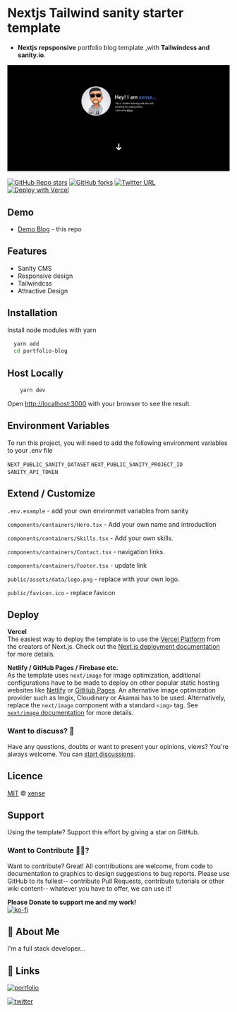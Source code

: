 # Nextjs Tailwind sanity starter template

- **Nextjs repsponsive** portfolio blog template ,with **Tailwindcss and sanity.io**.

![Web Cover](demos/1.png)
<!-- add mobile image later -->
[![GitHub Repo stars](https://img.shields.io/github/stars/xenseee/portfolio-blog?style=social)](https://github.com/xenseee/portfolio-blog/stargazers/)
[![GitHub forks](https://img.shields.io/github/forks/xenseee/portfolio-blog?style=social)](https://github.com/xenseee/portfolio-blog/network/)
[![Twitter URL](https://img.shields.io/twitter/url?style=social&url=https%3A%2F%2Ftwitter.com%2Fxenseee)](https://twitter.com/xenseee)
</br>
[![Deploy with Vercel](https://vercel.com/button)](https://vercel.com/new/git/external?repository-url=https://github.com/xenseee/portfolio-blog)

## Demo

- [Demo Blog](https://portfolio-blog-xense.vercel.app/) - this repo

## Features

- Sanity CMS
- Responsive design
- Tailwindcss
- Attractive Design

## Installation

Install node modules with yarn

```bash
  yarn add
  cd portfolio-blog
```

## Host Locally

```bash
    yarn dev
```

Open [http://localhost:3000](http://localhost:3000) with your browser to see the result.

## Environment Variables

To run this project, you will need to add the following environment variables to your .env file

`NEXT_PUBLIC_SANITY_DATASET`
`NEXT_PUBLIC_SANITY_PROJECT_ID`
`SANITY_API_TOKEN`

## Extend / Customize

`.env.example` - add your own environmet variables from sanity

`components/containers/Hero.tsx` - Add your own name and introduction

`components/containers/Skills.tsx` - Add your own skills.

`components/containers/Contact.tsx` - navigation links.

`components/containers/Footer.tsx` - update link

`public/assets/data/logo.png` - replace with your own logo.

`public/favicon.ico` - replace favicon

## Deploy

**Vercel**  
The easiest way to deploy the template is to use the [Vercel Platform](https://vercel.com) from the creators of Next.js. Check out the [Next.js deployment documentation](https://nextjs.org/docs/deployment) for more details.

**Netlify / GitHub Pages / Firebase etc.**  
As the template uses `next/image` for image optimization, additional configurations have to be made to deploy on other popular static hosting websites like [Netlify](https://www.netlify.com/) or [GitHub Pages](https://pages.github.com/). An alternative image optimization provider such as Imgix, Cloudinary or Akamai has to be used. Alternatively, replace the `next/image` component with a standard `<img>` tag. See [`next/image` documentation](https://nextjs.org/docs/basic-features/image-optimization) for more details.

### Want to discuss? 💬

Have any questions, doubts or want to present your opinions, views? You're always welcome. You can [start discussions](https://github.com/xenseee/portfolio-blog/discussions).

## Licence

[MIT](https://github.com/xenseee/portfolio-blog/blob/master/LICENSE) © [xense](https://xense.vercel.app)

## Support

Using the template? Support this effort by giving a star on GitHub.

### Want to Contribute 🙋‍♂️?

Want to contribute? Great!
All contributions are welcome, from code to documentation to graphics to design suggestions to bug reports. Please use GitHub to its fullest-- contribute Pull Requests, contribute tutorials or other wiki content-- whatever you have to offer, we can use it!

**Please Donate to support me and my work!**
</br>
[![ko-fi](https://ko-fi.com/img/githubbutton_sm.svg)](https://ko-fi.com/xensee)
</br>

## 🚀 About Me

I'm a full stack developer...

## 🔗 Links

[![portfolio](https://img.shields.io/badge/my_portfolio-000?style=for-the-badge&logo=ko-fi&logoColor=white)](https://xense.vercel.app/)
<!-- [![linkedin](https://img.shields.io/badge/linkedin-0A66C2?style=for-the-badge&logo=linkedin&logoColor=white)](https://www.linkedin.com/) -->
[![twitter](https://img.shields.io/badge/twitter-1DA1F2?style=for-the-badge&logo=twitter&logoColor=white)](https://twitter.com/xenseee)
